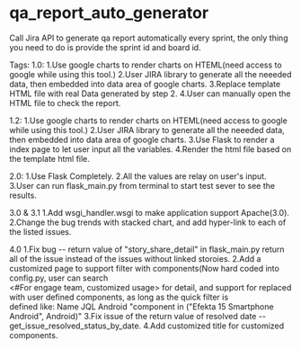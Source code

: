# qa_report_auto_generator

Call Jira API to generate qa report automatically every sprint, the only thing you need to do is provide the sprint id and board id.

Tags:
1.0:
1.Use google charts to render charts on HTEML(need access to google while using this tool.)
2.User JIRA library to generate all the neeeded data, then embedded into data area of google charts.
3.Replace template HTML file with real Data generated by step 2.
4.User can manually open the HTML file to check the report.

1.2:
1.Use google charts to render charts on HTEML(need access to google while using this tool.)
2.User JIRA library to generate all the neeeded data, then embedded into data area of google charts.
3.Use Flask to render a index page to let user input all the variables.
4.Render the html file based on the template html file.

2.0:
1.Use Flask Completely.
2.All the values are relay on user's input.
3.User can run flask_main.py from terminal to start test sever to see the results.

3.0 & 3.1
1.Add wsgi_handler.wsgi to make application support Apache(3.0).
2.Change the bug trends with stacked chart, and add hyper-link to each of the listed issues.

4.0
1.Fix bug -- return value of "story_share_detail" in flask_main.py return all of the issue instead of the issues without linked storoies.
2.Add a customized page to support filter with components(Now hard coded into config.py, user can search \
<#For engage team, customized usage> for detail, and support for replaced with user defined components, as long as the quick filter is \
defined like:
Name            JQL
Android	        "component in ("Efekta 15 Smartphone Android", Android)"
3.Fix issue of the return value of resolved date -- get_issue_resolved_status_by_date.
4.Add customized title for customized components.
